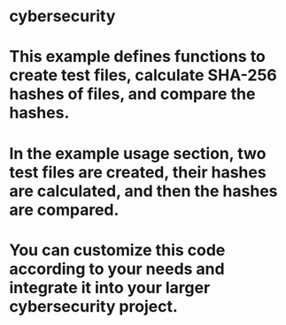 # cybersecurity
# This example defines functions to create test files, calculate SHA-256 hashes of files, and compare the hashes.
# In the example usage section, two test files are created, their hashes are calculated, and then the hashes are compared. 
# You can customize this code according to your needs and integrate it into your larger cybersecurity project.
